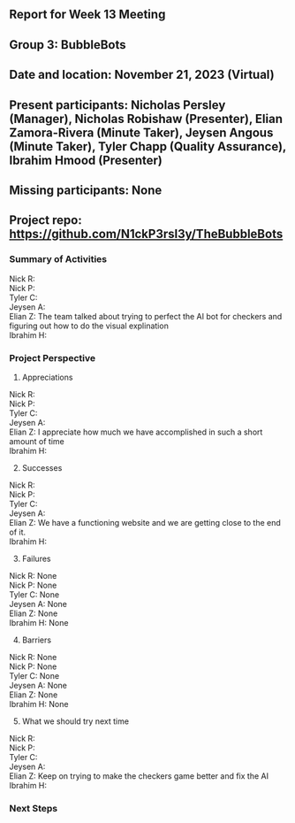 ## Report for Week 13 Meeting
## Group 3: BubbleBots
## Date and location: November 21, 2023 (Virtual)
## Present participants: Nicholas Persley (Manager), Nicholas Robishaw (Presenter), Elian Zamora-Rivera (Minute Taker), Jeysen Angous (Minute Taker), Tyler Chapp (Quality Assurance), Ibrahim Hmood (Presenter)
## Missing participants: None
## Project repo: https://github.com/N1ckP3rsl3y/TheBubbleBots

### Summary of Activities

Nick R: \
Nick P:  \
Tyler C:  \
Jeysen A: \
Elian Z: The team talked about trying to perfect the AI bot for checkers and figuring out how to do the visual explination\
Ibrahim H: 

### Project Perspective
1. Appreciations

Nick R:  \
Nick P:  \
Tyler C: \
Jeysen A: \
Elian Z: I appreciate how much we have accomplished in such a short amount of time\
Ibrahim H: 

2. Successes

Nick R: \
Nick P: \
Tyler C: \
Jeysen A: \
Elian Z: We have a functioning website and we are getting close to the end of it.\
Ibrahim H: 

3. Failures

Nick R: None\
Nick P: None\
Tyler C: None\
Jeysen A: None\
Elian Z: None\
Ibrahim H: None

4. Barriers

Nick R: None\
Nick P: None\
Tyler C: None\
Jeysen A: None\
Elian Z: None\
Ibrahim H: None

5. What we should try next time

Nick R: \
Nick P: \
Tyler C: \
Jeysen A: \
Elian Z: Keep on trying to make the checkers game better and fix the AI\
Ibrahim H: 


### Next Steps

